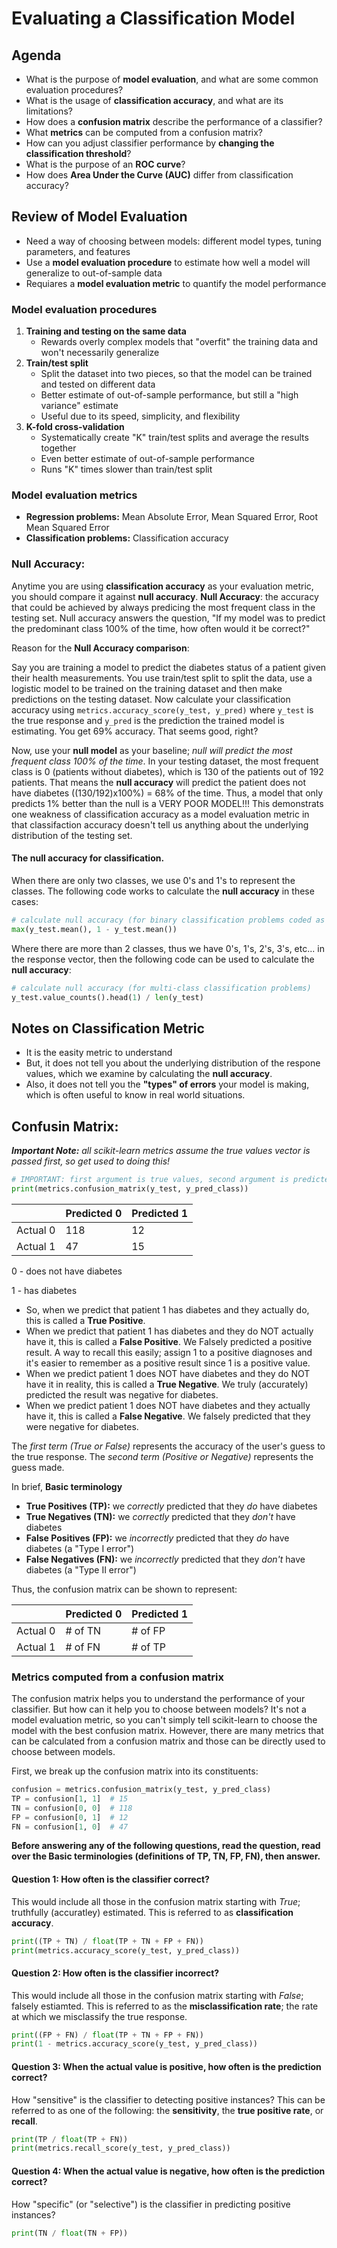 # Evaluating a Classification Model 

## Agenda
- What is the purpose of **model evaluation**, and what are some common evaluation procedures?
- What is the usage of **classification accuracy**, and what are its limitations?
- How does a **confusion matrix** describe the performance of a classifier?
- What **metrics** can be computed from a confusion matrix?
- How can you adjust classifier performance by **changing the classification threshold**?
- What is the purpose of an **ROC curve**?
- How does **Area Under the Curve (AUC)** differ from classification accuracy?

## Review of Model Evaluation
- Need a way of choosing between models: different model types, tuning parameters, and features
- Use a **model evaluation procedure** to estimate how well a model will generalize to out-of-sample data
- Requiares a **model evaluation metric** to quantify the model performance


### Model evaluation procedures

1. **Training and testing on the same data**
    - Rewards overly complex models that "overfit" the training data and won't necessarily generalize
2. **Train/test split**
    - Split the dataset into two pieces, so that the model can be trained and tested on different data
    - Better estimate of out-of-sample performance, but still a "high variance" estimate
    - Useful due to its speed, simplicity, and flexibility
3. **K-fold cross-validation**
    - Systematically create "K" train/test splits and average the results together
    - Even better estimate of out-of-sample performance
    - Runs "K" times slower than train/test split


### Model evaluation metrics
- **Regression problems:** Mean Absolute Error, Mean Squared Error, Root Mean Squared Error
- **Classification problems:** Classification accuracy

### Null Accuracy:
Anytime you are using **classification accuracy** as your evaluation metric, you should compare it against **null accuracy**. **Null Accuracy**: the accuracy that could be achieved by always predicing the most frequent class in the testing set. Null accuracy answers the question, "If my model was to predict the predominant class 100% of the time, how often would it be correct?"

Reason for the **Null Accuracy comparison**: 

Say you are training a model to predict the diabetes status of a patient given their health measurements. You use train/test split to split the data, use a logistic model to be trained on the training dataset and then make predictions on the testing dataset. Now calculate your classification accuracy using `metrics.accuracy_score(y_test, y_pred)` where `y_test` is the true response and `y_pred` is the prediction the trained model is estimating. You get 69% accuracy. That seems good, right? 

Now, use your **null model** as your baseline; *null will predict the most frequent class 100% of the time*. In your testing dataset, the most frequent class is 0 (patients without diabetes), which is 130 of the patients out of 192 patients. That means the **null accuracy** will predict the patient does not have diabetes ((130/192)x100%) = 68% of the time. Thus, a model that only predicts 1% better than the null is a VERY POOR MODEL!!! This demonstrats one weakness of classification accuracy as a model evaluation metric in that classifaction accuracy doesn't tell us anything about the underlying distribution of the testing set. 

#### The **null accuracy** for classification.
When there are only two classes, we use 0's and 1's to represent the classes. The following code works to calculate the **null accuracy** in these cases:
```python
# calculate null accuracy (for binary classification problems coded as 0/1)
max(y_test.mean(), 1 - y_test.mean())
```

Where there are more than 2 classes, thus we have 0's, 1's, 2's, 3's, etc... in the response vector, then the following code can be used to calculate the **null accuracy**:
```python
# calculate null accuracy (for multi-class classification problems)
y_test.value_counts().head(1) / len(y_test)
```

## Notes on Classification Metric
- It is the easity metric to understand 
- But, it does not tell you about the underlying distribution of the respone values, which we examine by calculating the **null accuracy**. 
- Also, it does not tell you the **"types" of errors** your model is making, which is often useful to know in real world situations. 


## Confusin Matrix:
*__Important Note:__ all scikit-learn metrics assume the true values vector is passed first, so get used to doing this!*
```python
# IMPORTANT: first argument is true values, second argument is predicted values
print(metrics.confusion_matrix(y_test, y_pred_class))
```
|     	   | Predicted 0  | Predicted 1 |
| ---------|--------------|------------ |
| Actual 0 | 	118		  | 	12		| 
| Actual 1 | 	47		  | 	15		| 


0 - does not have diabetes

1 - has diabetes


- So, when we predict that patient 1 has diabetes and they actually do, this is called a **True Positive**. 
- When we predict that patient 1 has diabetes and they do NOT actually have it, this is called a **False Positive**. We Falsely predicted a positive result. A way to recall this easily; assign 1 to a positive diagnoses and it's easier to remember as a positive result since 1 is a positive value. 
- When we predict patient 1 does NOT have diabetes and they do NOT have it in reality, this is called a **True Negative**. We truly (accurately) predicted the result was negative for diabetes. 
- When we predict patient 1 does NOT have diabetes and they actually have it, this is called a **False Negative**. We falsely predicted that they were negative for diabetes.

The *first term (True or False)* represents the accuracy of the user's guess to the true response. The *second term (Positive or Negative)* represents the guess made. 

In brief,
**Basic terminology**
- **True Positives (TP):** we *correctly* predicted that they *do* have diabetes
- **True Negatives (TN):** we *correctly* predicted that they *don't* have diabetes
- **False Positives (FP):** we *incorrectly* predicted that they *do* have diabetes (a "Type I error")
- **False Negatives (FN):** we *incorrectly* predicted that they *don't* have diabetes (a "Type II error")


Thus, the confusion matrix can be shown to represent:

|     	   | Predicted 0  | Predicted 1 |
| ---------|--------------|------------ |
| Actual 0 | # of TN 	  | # of FP 	| 
| Actual 1 | # of FN	  | # of TP		| 


### Metrics computed from a confusion matrix
The confusion matrix helps you to understand the performance of your classifier. But how can it help you to choose between models? It's not a model evaluation metric, so you can't simply tell scikit-learn to choose the model with the best confusion matrix. However, there are many metrics that can be calculated from a confusion matrix and those can be directly used to choose between models. 

First, we break up the confusion matrix into its constituents:
```python
confusion = metrics.confusion_matrix(y_test, y_pred_class)
TP = confusion[1, 1]  # 15
TN = confusion[0, 0]  # 118
FP = confusion[0, 1]  # 12
FN = confusion[1, 0]  # 47
```

**Before answering any of the following questions, read the question, read over the Basic terminologies (definitions of TP, TN, FP, FN), then answer.**


#### Question 1: How often is the classifier correct?
This would include all those in the confusion matrix starting with *True*; truthfully (accuratley) estimated. This is referred to as **classification accuracy**. 
```python
print((TP + TN) / float(TP + TN + FP + FN))
print(metrics.accuracy_score(y_test, y_pred_class))
```


#### Question 2: How often is the classifier incorrect?
This would include all those in the confusion matrix starting with *False*; falsely estiamted. This is referred to as the **misclassification rate**; the rate at which we misclassify the true response. 
```python
print((FP + FN) / float(TP + TN + FP + FN))
print(1 - metrics.accuracy_score(y_test, y_pred_class))
```

#### Question 3: When the actual value is positive, how often is the prediction correct?
How "sensitive" is the classifier to detecting positive instances?
This can be referred to as one of the following: the **sensitivity**, the **true positive rate**, or **recall**.
```python
print(TP / float(TP + FN))
print(metrics.recall_score(y_test, y_pred_class))
```

#### Question 4: When the actual value is negative, how often is the prediction correct?
How "specific" (or "selective") is the classifier in predicting positive instances?
```python
print(TN / float(TN + FP))
```





